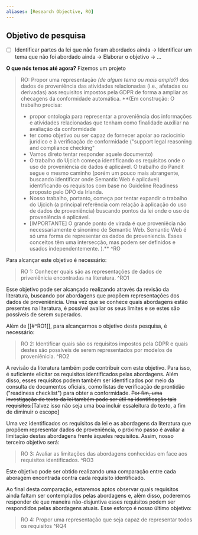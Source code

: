 ```yaml
---
aliases: [Research Objective, RO]
---
```


## Objetivo de pesquisa
- [ ] Identificar partes da lei que não foram abordados ainda -> Identificar um tema que não foi abordado ainda -> Elaborar o objetivo -> ...

**O que nós temos até agora?** Fizemos um projeto 

> RO: Propor uma representação *(de algum tema ou mais ampla?)* dos dados de proveniência das atividades relacionadas (i.e., afetadas ou derivadas) aos requisitos impostos pela GDPR de forma a ampliar as checagens da conformidade automática.
> **(Em construção: O trabalho precisa:
> - propor ontologia para representar a proveniência dos informações e atividades relacionadas que tenham como finalidade auxiliar na avaliação da conformidade
> - ter como objetivo ou ser capaz de fornecer apoiar ao raciocínio jurídico e à verificação de conformidade ("support legal reasoning and compliance checking"
> - Vamos direto tentar responder aquele documento)
> - O trabalho do Ujcich começa identificando os requisitos onde o uso de proveniência de dados é aplicável. O trabalho do Pandit segue o mesmo caminho (porém um pouco mais abrangente, buscando identificar onde Semantic Web é aplicável) identificando os requisitos com base no Guideline Readiness proposto pelo DPO da Irlanda.
> - Nosso trabalho, portanto, começa por tentar expandir o trabalho do Ujcich (a principal referência com relação à aplicação do uso de dados de proveniência) buscando pontos da lei onde o uso de proveniência é aplicável.
> - [IMPORTANTE] O grande ponto de virada é que proveniêcia não necessariamente é sinonimo de Semantic Web. Semantic Web é só uma forma de representar os dados de proveniencia. Esses conceitos têm uma intersecção, mas podem ser definidos e usados independentemente.
> ).**
^RO

Para alcançar este objetivo é necessário:

> RO 1: Conhecer quais são as representações de dados de priveniênicia encontradas na literatura.
^RO1

Esse objetivo pode ser alcançado realizando através da revisão da literatura, buscando por abordagens que propõem representações dos dados de proveniênicia. Uma vez que se conhece quais abordagens estão presentes na literatura, é possível avaliar os seus limites e se estes são possíveis de serem superados.

Além de [[#^RO1]], para alcançarmos o objetivo desta pesquisa, é necessário:

> RO 2: Identificar quais são os requisitos impostos pela GDPR e quais destes são possíveis de serem representados por modelos de proveniênicia.
^RO2

A revisão da literatura também pode contribuir com este objetivo. Para isso, é suficiente elicitar os requisitos identificados pelas abordagens. Além disso, esses requisitos podem também ser identificados por meio da consulta de documentos oficiais, como listas de verificação de prontidão ("readiness checklist") para obter a conformidade. ~~Por fim, uma investigação do texto da lei também pode ser útil na identificação tais requisitos.~~[Talvez isso não seja uma boa incluir essaleitura do texto, a fim de diminuir o escopo]

Uma vez identificados os requisitos da lei e as abordagens da literatura que propõem representar dados de proveniência, o próximo passo é avaliar a limitação destas abordagens frente àqueles requisitos. Assim, nosso terceiro objetivo será:

> RO 3: Avaliar as limitações das abordagens conhecidas em face aos requisitos identificados.
^RO3

Este objetivo pode ser obtido realizando uma comparação entre cada aboragem encontrada contra cada requisito identificado.

Ao final desta comparação, estaremos aptos observar quais requisitos ainda faltam ser contemplados pelas abordagens e, além disso, poderemos responder de que maneira não-disjuntiva esses requisitos podem ser respondidos pelas abordagens atuais. Esse esforço é nosso último objetivo: 

> RO 4: Propor uma representação que seja capaz de representar todos os requisitos
^RQ4